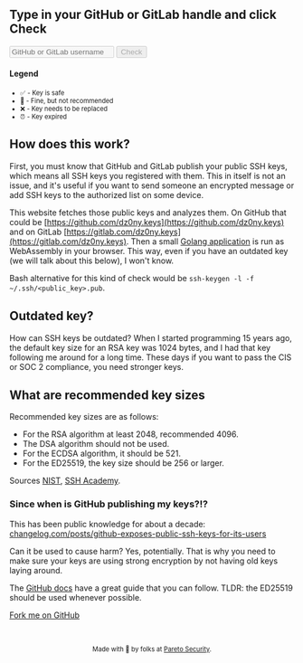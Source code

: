 ## Type in your GitHub or GitLab handle and click Check

<link rel="stylesheet" href="https://cdnjs.cloudflare.com/ajax/libs/github-fork-ribbon-css/0.2.3/gh-fork-ribbon.min.css" />
<script defer data-domain="aremykeyssafe.com" src="https://plausible.io/js/plausible.js"></script>
<script src="/wasm/go.js?{{ site.time | date: '%s%N' }}"></script>

<p class="search-api">
  <input placeholder="GitHub or GitLab username" id="handle" disabled name="handle" type="text" />
  <button disabled id="check" value="Check">Check</button>
</p>
<ul id="results"></ul>
<div id="searching" style="display:none;" class="lds-ellipsis"><div></div><div></div><div></div><div></div></div>
<h4>Legend</h4>
<ul id="legend" style="font-size: 80%">
<li>✅ - Key is safe</li>
<li>🍄 - Fine, but not recommended</li>
<li>❌ - Key needs to be replaced</li>
<li>⏰ - Key expired</li>
</ul>

## How does this work?

First, you must know that GitHub and GitLab publish your public SSH keys, which means all SSH keys you registered with them. This in itself is not an issue, and it's useful if you want to send someone an encrypted message or add SSH keys to the authorized list on some device. 

This website fetches those public keys and analyzes them. On GitHub that could be [https://github.com/dz0ny.keys](https://github.com/dz0ny.keys) and on GitLab [https://gitlab.com/dz0ny.keys](https://gitlab.com/dz0ny.keys). Then a small [Golang application](https://github.com/paretosecurity/aremykeyssafe/blob/wasm/main.go) is run as WebAssembly in your browser. This way, even if you have an outdated key (we will talk about this below), I won't know.

Bash alternative for this kind of check would be `ssh-keygen -l -f ~/.ssh/<public_key>.pub`.

## Outdated key?

How can SSH keys be outdated? When I started programming 15 years ago, the default key size for an RSA key was 1024 bytes, and I had that key following me around for a long time. These days if you want to pass the CIS or SOC 2 compliance, you need stronger keys. 

## What are recommended key sizes

Recommended key sizes are as follows:

- For the RSA algorithm at least 2048, recommended 4096.
- The DSA algorithm should not be used.
- For the ECDSA algorithm, it should be 521.
- For the ED25519, the key size should be 256 or larger.

Sources [NIST](https://nvlpubs.nist.gov/nistpubs/specialpublications/nist.sp.800-57pt3r1.pdf), [SSH Academy](https://www.ssh.com/academy/ssh/keygen#choosing-an-algorithm-and-key-size).

### Since when is GitHub publishing my keys?!?
This has been public knowledge for about a decade: [changelog.com/posts/github-exposes-public-ssh-keys-for-its-users](https://changelog.com/posts/github-exposes-public-ssh-keys-for-its-users)

Can it be used to cause harm? Yes, potentially. That is why you need to make sure your keys are using strong encryption by not having old keys laying around.

The [GitHub docs](https://docs.github.com/en/authentication/connecting-to-github-with-ssh/generating-a-new-ssh-key-and-adding-it-to-the-ssh-agent) have a great guide that you can follow. TLDR: the ED25519 should be used whenever possible.


<script src="/assets/js/main.js?{{ site.time | date: '%s%N' }}"></script>

<template id="result">
<li><span id="status"></span> <a href="#" id="source"></a> key <small id="key" data-hash=""></small> with size <strong id="size"></strong></li>
</template>

<template id="no-result">
<li>No supported keys were found on <span id="source"></span>.</li>
</template>

<template id="resultGPG">
<li><span id="status"></span> <a href="#" id="source"></a> key <small id="key" data-hash="">GPG public key</small></li>
</template>

<a class="github-fork-ribbon fixed" href="https://github.com/ParetoSecurity/aremykeyssafe" data-ribbon="Fork me on GitHub" title="Fork me on GitHub">Fork me on GitHub</a>

&nbsp;&nbsp;&nbsp;
<p style="text-align:center; font-size:80%">Made with 💙 by folks at <a href="https://paretosecurity.com/">Pareto Security</a>.
</p>                        
                        
